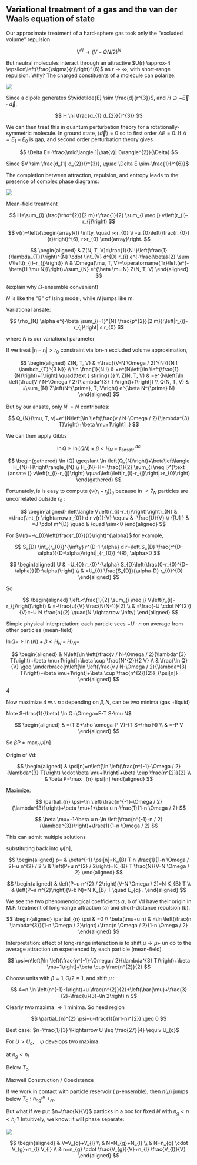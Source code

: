 ## Variational treatment of a gas and the van der Waals equation of state

Our approximate treatment of a hard-sphere gas took only the "excluded volume" repulsion

$$
V^{N} \rightarrow(V-\Omega N / 2)^{N}
$$

But neutral molecules interact through an attractive $U(r) \approx-4 \epsilon\left(\frac{\sigma}{r}\right)^{6}$ as $r \rightarrow \infty$, with short-range repulsion. Why? The charged constituents of a molecule can polarize:

![](https://cdn.mathpix.com/cropped/2024_02_19_12ee2a2d42e4a6485d42g-02.jpg?height=299&width=709&top_left_y=1365&top_left_x=1208)

Since a dipole generates $\widetilde{E} \sim \frac{d}{r^{3}}$, and $H \ni-\vec{E} \cdot \vec{d}$,

$$
H \ni \frac{d_{1} d_{2}}{r^{3}}
$$

We can then treat this in quantum perturbation theory for a rotationally-symmetric molecule. In ground state, $\langle\vec{d}\rangle=0$ so to first order $\Delta E=0$. If $\Delta=E_{1}-E_{0}$ is gap, and second order perturbation theory gives

$$
\Delta E=-\frac{\mid\langle 1|\hat{v}| 0\rangle^{2}}{\Delta}
$$

Since $V \sim \frac{d_{1} d_{2}}{r^{3}}, \quad \Delta E \sim-\frac{1}{r^{6}}$

The completion between attraction, repulsion, and entropy leads to the presence of complex phase diagrams:

![](https://cdn.mathpix.com/cropped/2024_02_19_12ee2a2d42e4a6485d42g-03.jpg?height=750&width=1045&top_left_y=1435&top_left_x=615)

Mean-field treatment

$$
H=\sum_{i} \frac{\rho^{2}}{2 m}+\frac{1}{2} \sum_{i \neq j} v\left(r_{i}-r_{j}\right)
$$

$$
v(r)=\left\{\begin{array}{l}
\infty, \quad r<r_{0} \\
-u_{0}\left(\frac{r_{0}}{r}\right)^{6}, r>r_{0}
\end{array}\right.
$$

$$
\begin{aligned}
& Z(N, T, V)=\frac{1}{N !}\left(\frac{1}{\lambda_{T}}\right)^{N} \cdot \int_{V} d^{D} r_{i} e^{-\frac{\beta}{2} \sum V\left(r_{i}-r_{j}\right)} \\
& \Omega(\mu, T, V)=\operatorname{Tr}\left(e^{-\beta(H-\mu N)}\right)=\sum_{N} e^{\beta \mu N} Z(N, T, V)
\end{aligned}
$$

(explain why $\Omega$-ensemble convenient)

$N$ is like the "B" of Ising model, while $N$ jumps like m.

Variational ansate:

$$
\rho_{N} \alpha e^{-\beta \sum_{i=1}^{N} \frac{p^{2}}{2 m}}:\left|r_{i}-r_{j}\right| s r_{0}
$$

where $N$ is our variational parameter

If we treat $\left|r_{i}-r_{j}\right|>r_{0}$ constraint via lon-n excluded volume approximation,

$$
\begin{aligned}
Z(N, T, V) & =\frac{(V-N \Omega / 2)^{N}}{N ! \lambda_{T}^{3 N}} \\
\ln \frac{1}{N !} & =e^{N\left[\ln \left(\frac{1}{N}\right)+1\right] \quad(\text { stirling) }} \\
Z(N, T, V) & =e^{N\left[\ln \left(\frac{V / N-\Omega / 2}{\lambda^{3} T}\right)+1\right]} \\
Q(N, T, V) & =\sum_{N} Z\left(N^{\prime}, T, V\right) e^{\beta N^{\prime} N}
\end{aligned}
$$

But by our ansate, only $N^{\prime}=N$ contributes:

$$
Q_{N}(\mu, T, v)=e^{N\left[\ln \left(\frac{v / N-\Omega / 2}{\lambda^{3} T}\right)+\beta \mu+1\right] .}
$$

We can then apply Gibbs

$$
\ln Q \geq \ln (Q N)+\beta<H_{N}-\digamma_{\text {ansatr }}^{a c}
$$

$$
\begin{gathered}
\ln (Q) \geqslant \ln \left(Q_{N}\right)+\beta\left\langle H_{N}-H\right\rangle_{N} \\
H_{N}-H=-\frac{1}{2} \sum_{i \neq j}^{\text {ansate }} v\left(r_{i}-r_{j}\right) \quad\left(\left|r_{i}-r_{j}\right|>r_{0}\right)
\end{gathered}
$$

Fortunately, is is easy to compute $\left\langle v\left(r_{i}-r_{j}\right)\right)_{\bar{u}}$ because in $<7_{N}$ particles are uncorrelated outside $r_{0}$ :

$$
\begin{aligned}
\left\langle V\left(r_{i}-r_{j}\right)\right)_{N} & =\frac{\int_{r \rightarrow r_{0}} d r v(r)}{V} \equiv & -\frac{U}{V} \\
{[U] } & =J \cdot m^{D} \quad & \quad \sim<0
\end{aligned}
$$

For $V(r)=-v_{0}\left(\frac{r_{0}}{r}\right)^{\alpha}$ for example,

$$
S_{D} \int_{r_{0}}^{\infty} r^{D-1-\alpha} d r=\left.S_{D} \frac{r^{D-\alpha}}{D-\alpha}\right|_{r_{0}} ^{R}, \alpha>D
$$

$$
\begin{aligned}
U & =U_{0} r_{0}^{\alpha} S_{D}\left(\frac{0-r_{0}^{D-\alpha}}{D-\alpha}\right) \\
& =U_{0} \frac{S_{D}}{\alpha-D} r_{0}^{D}
\end{aligned}
$$

So

$$
\begin{aligned}
\left.<\frac{1}{2} \sum_{i \neq j} V\left(r_{i}-r_{j}\right)\right) & =-\frac{u}{V} \frac{N(N-1)}{2} \\
& =\frac{-U \cdot N^{2}}{V}=-U N \frac{n}{2} \quad(N \rightarrow \infty)
\end{aligned}
$$

Simple physical interpretation: each particle sees $-U \cdot n$ on average from other particles (mean-field)

$\left.\ln Q-\geq \ln (N)+\beta<H_{N}-H\right\rangle_{N}=$

$$
\begin{aligned}
& N\left[\ln \left(\frac{v / N-\Omega / 2}{\lambda^{3} T}\right)+\beta \mu+1\right]+\beta \cup \frac{N^{2}}{2 V} \\
& \frac{\ln Q}{V} \geq \underbrace{n\left[\ln \left(\frac{v / N-\Omega / 2}{\lambda^{3} T}\right)+\beta \mu+1\right]+\beta \cup \frac{n^{2}}{2}}_{\psi[n]}
\end{aligned}
$$

4

Now maximize 4 w.r. $n$ : depending on $\beta, N$, can be two minima (gas +liquid)

Note $-\frac{1}{\beta} \ln Q=\Omega=E-T S-\mu N$

$$
\begin{aligned}
& =(T S+\rho \omega-P V)-(T S+\rho N) \\
& =-P V
\end{aligned}
$$

So $\beta P \approx \max _{n} \psi[n]$

Origin of Vd:

$$
\begin{aligned}
& \psi[n]=n\left[\ln \left(\frac{n^{-1}-\Omega / 2}{\lambda^{3} T}\right) \cdot \beta \mu+1\right]+\beta \cup \frac{n^{2}}{2} \\
& \beta P=\max _{n} \psi[n]
\end{aligned}
$$

Maximize:

$$
\partial_{n} \psi=\ln \left(\frac{n^{-1}-\Omega / 2}{\lambda^{3}}\right)+\beta \mu+1+\beta u n-\frac{1}{1-n \Omega / 2}
$$

$$
\beta \mu=-1-\beta u n-\ln \left(\frac{n^{-1}-n / 2}{\lambda^{3}}\right)+\frac{1}{1-n \Omega / 2}
$$

This can admit multiple solutions

substituting back into $\psi[n]$,

$$
\begin{aligned}
p= & \beta^{-1} \psi[n]=K_{B} T n \frac{1}{1-n \Omega / 2}-u n^{2} / 2 \\
& \left(P+u n^{2} / 2\right)=K_{B} T \frac{N}{V-N \Omega / 2}
\end{aligned}
$$

$$
\begin{aligned}
& \left(P+u n^{2} / 2\right)(V-N \Omega / 2)=N K_{B} T \\
& \left(P+a n^{2}\right)(V-b N)=N K_{B} T \quad E_{q} .
\end{aligned}
$$

We see the two phenomenological coefficients $a$, b of Vd have their origin in M.F. treatment of long-range attraction (a) and short-distance repulsion (b).

$$
\begin{aligned}
\partial_{n} \psi & =0 \\
\beta(\mu+u n) & =\ln \left(\frac{n \lambda^{3}}{1-n \Omega / 2}\right)+\frac{n \Omega / 2}{1-n \Omega / 2}
\end{aligned}
$$

Interpretation: effect of long-range interaction is to shift $\mu \rightarrow \mu+$ un do to the average attraction un experienced by each particle (mean-field)

$$
\psi=n\left[\ln \left(\frac{n^{-1}-\Omega / 2}{\lambda^{3} T}\right)+\beta \mu+1\right]+\beta \cup \frac{n^{2}}{2}
$$

Choose units with $\beta=1, \Omega / 2=1$, and shift $\mu$ :

$$
4=n \ln \left(n^{-1}-1\right)+u \frac{n^{2}}{2}+\left(\bar{\mu}+\frac{3}{2}-\frac{u}{3}-\ln 2\right) n
$$

Clearly two maxima $\longrightarrow 1$ minima. So need region

$$
\partial_{n}^{2} \psi=u-\frac{1}{n(1-n)^{2}} \geq 0
$$

Best case: $n=\frac{1}{3} \Rightarrow U \leq \frac{27}{4} \equiv U_{c}$

For $U>U_{c}, \quad \psi$ develops two maxima

at $n_{g}<n_{l}$

Below $T_{c}$,

Maxwell Construction / Coexistence

If we work in contact with particle reservoir ( $\mu$-ensemble), then $n(\mu)$ jumps below $T_{c}: n_{n g} \mathfrak{f}^{n} \longrightarrow_{N}$.

But what if we put $n=\frac{N}{V}$ particks in a box for fixed $N$ with $n_{g}<n<h_{l}$ ? Intuitively, we know: it will phase separate:

![](https://cdn.mathpix.com/cropped/2024_02_19_12ee2a2d42e4a6485d42g-11.jpg?height=504&width=603&top_left_y=1118&top_left_x=522)

$$
\begin{aligned}
& V=V_{g}+V_{l} \\
& N=N_{g}+N_{l} \\
& N=n_{g} \cdot V_{g}+n_{l} V_{l} \\
& n=n_{g} \cdot \frac{V_{g}}{V}+n_{l} \frac{V_{l}}{V}
\end{aligned}
$$

